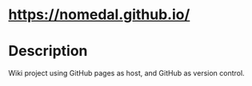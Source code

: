 # https://nomedal.github.io/

# Description 
Wiki project using GitHub pages as host, and GitHub as version control. 